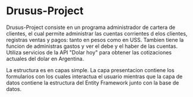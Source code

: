# Drusus-Project

Drusus-Project consiste en un programa administrador de cartera de clientes, 
el cual permite administrar las cuentas corrientes d elos clientes, registras ventas y pagos: tanto en pesos como en USS.
Tambien tiene la funcion de administras gastos y ver el debe y el haber de las cuentas.
Utiliza servicios de la API "Dolar hoy" para obtener las cotizaciones actuales del dolar en Argentina.

La estructura es en capas simple. La capa presentacion contiene los formularios con los cuales interactua el usuario mientras que la capa de datos
contiene la estructura del Entity Framework junto con la base de datos.
